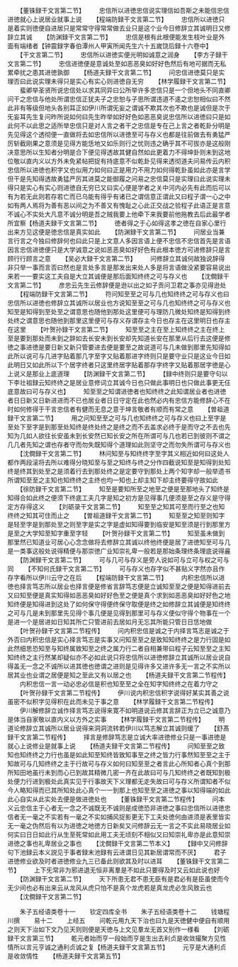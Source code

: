 <!-- { "loadSidebar": true } -->
　　【董铢録干文言第二节】
　　忠信所以进徳忠信说实理信如吾斯之未能信忠信进徳就心上说居业就事上说
　　【程端防録干文言第二节】
　　忠信所以进徳只是着实则徳便自进居只是常常守得常常做去业只是这个业今日修辞立其诚明日又修辞立其诚
　　【防渊録干文言第二节】
　　忠信是根有此根便能发生枝叶业是外面有端绪者【钟震録字春伯潭州人甲寅所闻先生六十五嵗饶后録十六卷中】
　　【干文言第二节】
　　忠信所以进徳实便光明如诚意之润身
　　【李方子録干文言第二节】
　　忠信进徳便是意诚处至如恶恶臭如好好色然后有地可据而无私累牵扰之患其进徳孰御
　　【杨道夫録干文言第二节】
　　问忠信进徳莫只是实理否曰此说实理未得只是实心有实心则进徳自无穷
　　【林学履録干文言第二节】
　　蜚卿举圣贤所说忠信处以求其同异曰公所举许多忠信只是一个但地头不同直卿问干之忠信与他处所谓忠信正犹夫子之忠恕与子思所谓违道不逺之忠恕相似曰不然此非有等级但地头各别耳正如伊川所谓旡妄之谓诚不欺其次也不欺也是诚但是次于旡妄耳先生复问昨所说如何曰先生昨举如好好色如恶恶臭说忠信所以进徳曰只是如此何不以此思之适所举忠信只是对人言之者干之忠信是专在己上言之者乾卦分明是先见得这个透彻便一直做将去如忠信所以进徳至可与存义也都是往前做去有勇猛严厉斩截刚果之意须是见得方能恁地又如乐则行之忧则违之确乎其不可拔亦是这般刚决意思所以生知者分明是合下便见得透故其健自然如此更着力不得坤卦则未到这地位敬以直内义以方外未免紧帖把捉有持底意不似乾卦见得来透彻道夫问易传云内积忠信所以进徳也积字又也似用力如何曰正是用力不用力如何得乾卦虽如此亦是言学但干是先知得透故勇猛严厉其进莫之能御履之问易之忠信莫只是实理曰此说实理未得只是实心有实心则进徳自无穷已又曰实心便是学者之关中河内必先有此而后可以有为若无此则若存若亡而已乌能有得乎有诸已之谓信意正谓此又曰程子谓一心之中如有两人焉将为善有恶以间之为不善又有愧耻之心此正交战之验程子此语正是言意不诚心不实处大凡意不诚分明是吾之贼我要上他牵下来我要前他拖教去后此最学者所宜察【杨道夫録干文言第二节】
　　徳者得之于心如得这孝之徳在自家心里行出来方见这便是徳忠信是真实如此
　　【防渊録干文言第二节】
　　问居业当兼言行言之今独曰修辞何也曰此只是上文意人多因言语上便不忠信不忠信首先是言语因言忠信进徳便只是大学诚意之说如恶恶臭如好好色有此根本徳方可进修辞只是言顾行行顾言之意
　　【吴必大録干文言第二节】
　　问修辞立其诚何故独说辞得非只举一事而言否曰然也是言处多言是那发出来处人多是将言语做没紧要容易说出来若一一要实这工夫自是大立其诚便是那后面知终终之可与存义也
　　【沈僴録干文言第二节】
　　彦忠云先生云修辞便是逊以出之如子贡问卫君之事亦见得逊处
　　【程端防録干文言第二节】
　　符问知至至之可与几也知终终之可与存义也曰忠信所以进徳也修辞立其诚所以居业也方说知至至之可与几也知终终之可与存义也知至是知得到至处至之谓意思也随他到那处这里便可与理防几微处知终是知得到终处终之谓意思也随他到那里这里便可与存义存谓存主今日也存主在这里明日也存主在这里
　　【叶贺孙録干文言第二节】
　　知至至之主在至上知终终之主在终上至是要到那处而未到之辞如去长安未到长安却先知道长安在那里从后行去这便是修徳之事进徳是要日新又新只管要进去便是要至之故说道可与几未做到那里先知得如此所以说可与几进字贴着那几字至字又贴着那进字终则只是要守业只是这业今日如此明日又如此所以下个居字终者只这里终居字贴着那存字终字又贴着那居字徳是心上说义是那业上底道理
　　【防渊録干文言第二节】
　　【録中终则只是要守句以下李壮祖録云知终终之是居业意修词立其诚今日也只做此事明日也只做此事更无仼底意故曰可与存义也】
　　知至至之知谓进徳者也知终终之此知谓居业者也进徳者日日新又日新进进而不已也居业者日日守定在此也然必内有忠信方能修辞心不在时如何修得于干言忠信者有健而无息之意于坤言敬者有顺而有常之意
　　【曽祖道録干文言第二节】
　　用之问知至至之可与几也知终终之可与存义也曰上至字是至处下至字是到那至处知终是终处终之是终之而不去盖求必终于是而守之不去也先知为几如人欲往长安虽未到长安然已知长安之所在所谓可与几也若已到彼则不谓之几几者先知之谓也存者守而勿失既知得个道理如此则坚守之而勿失所谓可与存义也
　　【沈僴録干文言第二节】
　　林问知至与知终终字至字其义相近如何曰这处人都作两段滚将去所以难得分晓知至与至之知终与终之分作四截说知至是知得到处知终是终其到处至之是须着行去到那处终之是定要守到那处上两个知字却一般举遗书所谓知至至之主知也知终终之主终也均一知也上却主知下却主终要得守故如此
　　【徐防録干文言第二节】
　　知至是要知所至之地至之便是至那地头了知终是知得合如此终之便须下终底工夫几字是知之初方是见得事几便须是至之存义是守得定方存得这义
　　【刘砺录干文言第二节】
　　知至至之知其可至而行至之也知终终之知其可住而止之
　　【曽祖道録干文言第二节】
　　知至至之知至则知字是轻至字是到那处至之则至字是实之字是虚如知得要到临安是知至须是行到那里方是至之大学知至知字重至字轻
　　【叶贺孙録干文言第二节】
　　知至虽未做到那里然已知道业可居心心念念做将去修辞立其诚以终他终便是居了进徳知至可与几是一类事这般处说得精便与那崇徳广业知崇礼卑一般若是那始条理终条理底说得麄
　　【防渊録干文言第二节】
　　可与几可与存义是旁人说如可与立可与权之可与同
　　【不知何氏録干文言第二节】
　　可与存义也存字似不甚贴义字然亦且作存字看所以伊川云守之在后
　　【程端防録干文言第二节】
　　内积忠信所以进徳也择言笃志所以居业也择言便是修省言辞笃志便是立诚知至至之便是知得进前去又曰知至便是真实知得如恶恶臭如好好色至之便是真个求到如恶恶臭如好好色之地知终便是知得进到这处了如何保守得便终保守取便是终之如修辞立其诚便是知终终之可与几是未到那里先见得个事几便是见得到那里可与存义便似守得个物事在一个是进一个是居进如日知其所亡只管进前去居如月无忘其所能只管日日恁地做
　　【叶贺孙録干文言第二节程传】
　　问内积忠信是诚之于内择言笃志是诚之于外否曰内积忠信是实心择言笃志是实事又问知至至之是致知知终终之是力行固是如此然细思恐知至与知终属致知至之终之属力行二者自相兼带曰程子云知至至之主知知终终之主行然某却疑似亦不必如此说只将忠信所以进徳修辞立其诚所以居业说自得盖无一念之不诚所以进其徳也徳谓之进则是见得许多又进许多无一言之不实所以居其业也业谓之居便是知之至此又有以居之也
　　【杨道夫録干文言第二节程传】
　　内积忠信一言一动必忠必信是积也知至至之全在知字知终终之在着力守之
　　【叶贺孙録干文言第二节程传】
　　伊川说内积忠信积字说得好某实其善之说虽密不似积字见得积在此而未见于事之意
　　【林学履録干文言第二节程传】
　　伊川解修辞立诚作择言笃志说得来寛不如明道说云修其言辞正为立已之诚意乃是体当自家敬以直内义以方外之实事
　　【林学履録干文言第二节程传】
　　明道论修辞立其诚所以居业说得来洞洞流转若伊川以笃志解立其诚则缓了
　　【舒髙録干文言第二节程传】
　　择言是修辞笃志是立诚大率进徳修业只是一事进徳是就心上说修业是就事上说
　　【杨道夫録干文言第二节程传】
　　问知至至之致知也知终终之力行也虽是如此知至知终皆致知事至之终之皆力行事然知至至之主于知故可与几知终终之主于行故可与存义如何曰知至至之者言此心所知者心真个到那所知田地虽行未到而心已到故其精微几密一齐在此故曰可与几知终终之者既知到极处便力行进到极处此真实见于行事故天下义理都无走失故曰可与存义所谓知者不似今人略知得而已其所知处此心真个一一到那上也知至至之进徳之事以知得端的如此此心自实从此实处去便是做进徳处也
　　【董铢録干文言第二节程传】
　　问本义云忠信主于心者无一念之不诚既无不诚则是成徳恐非进徳之事曰忠信所以进徳忠信者无一毫之不实若有一毫之不实如捕风捉影更无下工夫处徳何由进须是表里皆实无一毫之伪然后有以为进徳之地徳方日新矣又问修辞云无一言之不实此易晓居业如何实曰日日如此行从生至死常如此用工夫无顷刻不相似又曰知崇礼卑亦是此意知崇进徳之事也礼卑居业之事也
　　【沈僴録干文言第二节本义】
　　【録中又问修辞句下池録云本义説见于事者録末池録有云进谓日见其新居谓常而不厌】
　　君子进徳修业欲及时者进徳修业九三已备此则欲其及时以进耳
　　【董铢録干文言第二节】
　　上下旡常非为邪进退无恒非离羣是不如此只要得及时又云如此说也好
　　【防渊録干文言第二节】
　　天下所患无君不患无臣有是君必有是臣虽使而今无少间也必有出来云从龙风从虎只怕不是真个龙虎若是真龙虎必生风致云也
　　【沈僴録干文言第二节】

　　朱子五经语类卷十一
　　钦定四库全书
　　朱子五经语类卷十二
　　钱塘程川撰
　　易十二
　　上经五
　　问乾元用九天下治也曰九是天徳健中便自有顺用之则天下治如下文乃见天则则便是天徳与上文见羣龙无首又别作一様看
　　【刘砺録干文言第三节】
　　乾元者始而亨一段始而亨是生出去利贞是收敛撮聚方见性情所以言元亨诚之通利贞诚之复【杨道夫録干文言第五节】
　　元亨是大通利贞是收敛情性
　　【杨道夫録干文言第五节】
